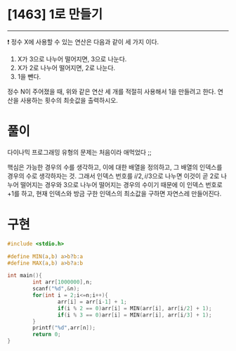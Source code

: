 # [1463] 1로 만들기

---

❗ 정수 X에 사용할 수 있는 연산은 다음과 같이 세 가지 이다.

1. X가 3으로 나누어 떨어지면, 3으로 나눈다.
2. X가 2로 나누어 떨어지면, 2로 나눈다.
3. 1을 뺀다.

정수 N이 주어졌을 때, 위와 같은 연산 세 개를 적절히 사용해서 1을 만들려고 한다. 연산을 사용하는 횟수의 최솟값을 출력하시오.


# 풀이

다이나믹 프로그래밍 유형의 문제는 처음이라 애먹었다 ;;

핵심은 가능한 경우의 수를 생각하고, 이에 대한 배열을 정의하고, 그 배열의 인덱스를 경우의 수로 생각하자는 것. 그래서 인덱스 번호를 $i/2, i/3$으로 나누면 이것이 곧 2로 나누어 떨어지는 경우와 3으로 나누어 떨어지는 경우의 수이기 때문에 이 인덱스 번호로 +1를 하고, 현재 인덱스와 방금 구한 인덱스의 최소값을 구하면 자연스레 만들어진다.

# 구현
```C
#include <stdio.h>

#define MIN(a,b) a>b?b:a
#define MAX(a,b) a>b?a:b

int main(){
        int arr[1000000],n;
        scanf("%d",&n);
        for(int i = 2;i<=n;i++){
                arr[i] = arr[i-1] + 1;
                if(i % 2 == 0)arr[i] = MIN(arr[i], arr[i/2] + 1);
                if(i % 3 == 0)arr[i] = MIN(arr[i], arr[i/3] + 1);
        }
        printf("%d",arr[n]);
        return 0;
}
```
